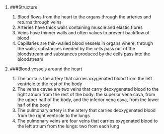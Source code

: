 1. ###Structure

    1. Blood flows from the heart to the organs through the arteries and returns through veins
    2. Arteries have thick walls containing muscle and elastic fibres
    3. Veins have thinner walls and often valves to prevent backflow of blood
    4. Capillaries are thin-walled blood vessels in organs where, through the walls, substances needed by the cells pass out of the bloodstream and substances produced by the cells pass into the bloodstream
2. ###Blood vessels around the heart

    1. The aorta is the artery that carries oxygenated blood from the left ventricle to the rest of the body
    2. The venae cavae are two veins that carry deoxygenated blood to the right atrium from the rest of the body: the superior vena cava, from the upper half of the body, and the inferior vena cava, from the lower half of the body
    3. The pulmonary artery is the artery that carries deoxygenated blood from the right ventricle to the lungs
    4. The pulmonary veins are four veins that carries oxygenated blood to the left atrium from the lungs: two from each lung
